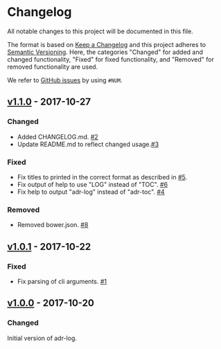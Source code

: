 # Changelog
All notable changes to this project will be documented in this file.

The format is based on [Keep a Changelog](http://keepachangelog.com/en/1.0.0/)
and this project adheres to [Semantic Versioning](http://semver.org/spec/v2.0.0.html).
Here, the categories "Changed" for added and changed functionality, "Fixed" for fixed functionality, and "Removed" for removed functionality are used.

We refer to [GitHub issues](https://github.com/adr/adr-log/issues) by using `#NUM`.

## [v1.1.0] - 2017-10-27

### Changed
- Added CHANGELOG.md. [#2](https://github.com/adr/adr-log/issues/2)
- Update README.md to reflect changed usage.[#3](https://github.com/adr/adr-log/issues/3)

### Fixed 
- Fix titles to printed in the correct format as described in [#5](https://github.com/adr/adr-log/issues/5).
- Fix output of help to use "LOG" instead of "TOC". [#6](https://github.com/adr/adr-log/issues/6)
- Fix help to output "adr-log" instead of "adr-toc". [#4](https://github.com/adr/adr-log/issues/4)

### Removed
- Removed bower.json. [#8](https://github.com/adr/adr-log/issues/8)

## [v1.0.1] - 2017-10-22

### Fixed
- Fix parsing of cli arguments. [#1](https://github.com/adr/adr-log/issues/1)

## [v1.0.0] - 2017-10-20

### Changed
Initial version of adr-log.

[v1.1.0]: https://github.com/adr/adr-log/compare/adr:v1.0.1...v1.1.0
[v1.0.1]: https://github.com/adr/adr-log/compare/adr:v1.0.0...v1.0.1
[v1.0.0]: https://github.com/adr/adr-log/compare/adr:360c142de47234334162691eb76a2509ea014199...v1.0.0

